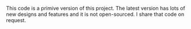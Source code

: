 This code is a primive version of this project. The latest version has lots of new designs and features and it is not open-sourced. I share that code on request.
